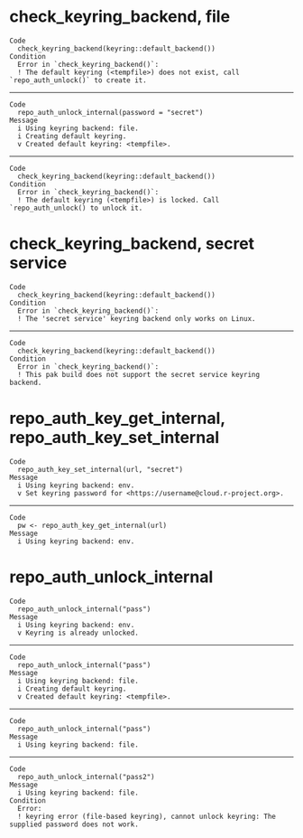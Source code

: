 # check_keyring_backend, file

    Code
      check_keyring_backend(keyring::default_backend())
    Condition
      Error in `check_keyring_backend()`:
      ! The default keyring (<tempfile>) does not exist, call `repo_auth_unlock()` to create it.

---

    Code
      repo_auth_unlock_internal(password = "secret")
    Message
      i Using keyring backend: file.
      i Creating default keyring.
      v Created default keyring: <tempfile>.

---

    Code
      check_keyring_backend(keyring::default_backend())
    Condition
      Error in `check_keyring_backend()`:
      ! The default keyring (<tempfile>) is locked. Call `repo_auth_unlock() to unlock it.

# check_keyring_backend, secret service

    Code
      check_keyring_backend(keyring::default_backend())
    Condition
      Error in `check_keyring_backend()`:
      ! The 'secret service' keyring backend only works on Linux.

---

    Code
      check_keyring_backend(keyring::default_backend())
    Condition
      Error in `check_keyring_backend()`:
      ! This pak build does not support the secret service keyring backend.

# repo_auth_key_get_internal, repo_auth_key_set_internal

    Code
      repo_auth_key_set_internal(url, "secret")
    Message
      i Using keyring backend: env.
      v Set keyring password for <https://username@cloud.r-project.org>.

---

    Code
      pw <- repo_auth_key_get_internal(url)
    Message
      i Using keyring backend: env.

# repo_auth_unlock_internal

    Code
      repo_auth_unlock_internal("pass")
    Message
      i Using keyring backend: env.
      v Keyring is already unlocked.

---

    Code
      repo_auth_unlock_internal("pass")
    Message
      i Using keyring backend: file.
      i Creating default keyring.
      v Created default keyring: <tempfile>.

---

    Code
      repo_auth_unlock_internal("pass")
    Message
      i Using keyring backend: file.

---

    Code
      repo_auth_unlock_internal("pass2")
    Message
      i Using keyring backend: file.
    Condition
      Error:
      ! keyring error (file-based keyring), cannot unlock keyring: The supplied password does not work.

